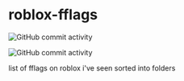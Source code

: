 # roblox-fflags

![GitHub commit activity](https://img.shields.io/github/commit-activity/t/pixelyloaf/roblox-fflags?authorFilter=pixelyloaf&style=for-the-badge&logo=github) 

![GitHub commit activity](https://img.shields.io/github/commit-activity/t/pixelyloaf/roblox-fflags?authorFilter=venkeyz&style=plastic)

list of fflags on roblox i've seen sorted into folders

